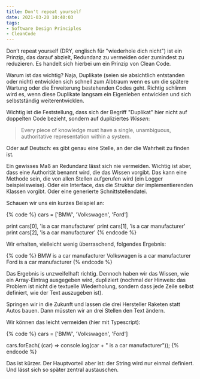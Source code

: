 ```yaml
---
title: Don't repeat yourself
date: 2021-03-20 10:40:03
tags:
- Software Design Principles
- CleanCode
---
```


Don’t repeat yourself (DRY, englisch für "wiederhole dich nicht") ist ein Prinzip, das darauf abzielt, Redundanz zu vermeiden oder zumindest zu reduzieren. Es handelt sich hierbei um ein Prinzip von Clean Code.

Warum ist das wichtig? Naja, Duplikate (seien sie absichtlich entstanden oder nicht) entwicklen sich schnell zum Albtraum wenn es um die spätere Wartung oder die Erweiterung bestehenden Codes geht. Richtig schlimm wird es, wenn diese Duplikate langsam ein Eigenleben entwicklen und sich selbstständig weiterentwicklen.

Wichtig ist die Feststellung, dass sich der Begriff "Duplikat" hier nicht auf doppelten Code bezieht, sondern auf dupliziertes _Wissen_:

> Every piece of knowledge must have a single, unambiguous, authoritative representation within a system.

Oder auf Deutsch: es gibt genau eine Stelle, an der die Wahrheit zu finden ist.

Ein gewisses Maß an Redundanz lässt sich nie vermeiden. Wichtig ist aber, dass eine Authorität benannt wird, die das Wissen vorgibt. Das kann eine Methode sein, die von allen Stellen aufgerufen wird (ein Logger  beispielsweise). Oder ein Interface, das die Struktur der implementierenden Klassen vorgibt. Oder eine generierte Schnittstellendatei.

Schauen wir uns ein kurzes Beispiel an:

{% code %}
cars = ['BMW', 'Volkswagen', 'Ford']

print cars[0], 'is a car manufacturer'
print cars[1], 'is a car manufacturer'
print cars[2], 'is a car manufacturer'
{% endcode %}

Wir erhalten, vielleicht wenig überraschend, folgendes Ergebnis:

{% code %}
BMW is a car manufacturer
Volkswagen is a car manufacturer
Ford is a car manufacturer
{% endcode %}

Das Ergebnis is unzweifelhaft richtig. Dennoch haben wir das Wissen, wie ein Array-Eintrag ausgegeben wird, dupliziert (nochmal der Hinweis: das Problem ist nicht die textuelle Wiederholung, sondern dass jede Zeile selbst definiert, wie der Text auszugeben ist).

Springen wir in die Zukunft und lassen die drei Hersteller Raketen statt Autos bauen. Dann müssten wir an drei Stellen den Text ändern.

Wir können das leicht vermeiden (hier mit Typescript):

{% code %}
cars = ['BMW', 'Volkswagen', 'Ford']

cars.forEach( (car) => console.log(car + " is a car manufacturer"));
{% endcode %}

Das ist kürzer. Der Hauptvorteil aber ist: der String wird nur einmal definiert. Und lässt sich so später zentral austauschen.
